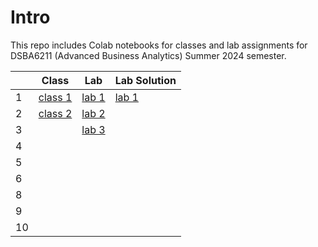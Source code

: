 # Intro

This repo includes Colab notebooks for classes and lab assignments for DSBA6211 (Advanced Business Analytics) Summer 2024 semester.

|    | Class                                                                                                          | Lab                                                                                                        | Lab Solution |
|----|----------------------------------------------------------------------------------------------------------------|------------------------------------------------------------------------------------------------------------|--------------|
| 1  | [class 1](https://github.com/wesslen/dsba6211-summer2024/blob/main/notebooks/dsba6211_summer2024_class1.ipynb) | [lab 1](https://github.com/wesslen/dsba6211-summer2024/blob/main/notebooks/dsba6211_summer2024_lab1.ipynb) | [lab 1](https://github.com/wesslen/dsba6211-summer2024/blob/main/notebooks/solutions/dsba6211_summer2024_lab1_solutions.ipynb)             |
| 2  | [class 2](https://github.com/wesslen/dsba6211-summer2024/blob/main/notebooks/dsba6211_summer2024_class2.ipynb) | [lab 2](https://github.com/wesslen/dsba6211-summer2024/blob/main/notebooks/dsba6211_summer2024_lab2.ipynb) |              |
| 3  |  |  [lab 3](https://github.com/wesslen/dsba6211-summer2024/blob/main/notebooks/dsba6211_summer2024_lab3.ipynb)  |              |
| 4  |                                                                                                                |                                                                                                            |              |
| 5  |                                                                                                                |                                                                                                            |              |
| 6  |                                                                                                                |                                                                                                            |              |
| 8  |                                                                                                                |                                                                                                            |              |
| 9  |                                                                                                                |                                                                                                            |              |
| 10 |                                                                                                                |                                                                                                            |              |
